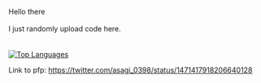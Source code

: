 Hello there <br /><br />
I just randomly upload code here.<br /><br /><br />
[![Top Languages](https://github-readme-stats.vercel.app/api/top-langs/?username=Rally0078&hide=jupyter%20notebook&theme=omni)](https://github.com/anuraghazra/github-readme-stats)

Link to pfp: https://twitter.com/asagi_0398/status/1471417918206640128

<!---
Rally0078/Rally0078 is a ✨ special ✨ repository because its `README.md` (this file) appears on your GitHub profile.
You can click the Preview link to take a look at your changes.
--->
